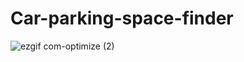 # Car-parking-space-finder

![ezgif com-optimize (2)](https://github.com/zsoltgeier/Car-parking-space-finder/assets/116493077/d5d7eb70-bc2e-4762-b354-d9a3be0f6799)



